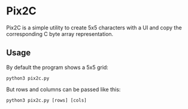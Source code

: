 # Pix2C

Pix2C is a simple utility to create 5x5 characters with a UI and copy
the corresponding C byte array representation.

## Usage
By default the program shows a 5x5 grid:
```
python3 pix2c.py
```

But rows and columns can be passed like this:
```
python3 pix2c.py [rows] [cols]
```
